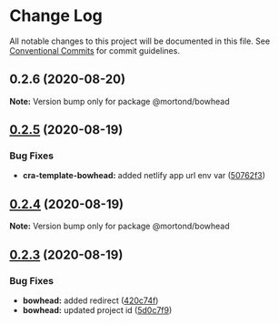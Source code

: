 # Change Log

All notable changes to this project will be documented in this file.
See [Conventional Commits](https://conventionalcommits.org) for commit guidelines.

## 0.2.6 (2020-08-20)

**Note:** Version bump only for package @mortond/bowhead





## [0.2.5](https://github.com/daithimorton/bowhead/compare/@mortond/bowhead@0.2.4...@mortond/bowhead@0.2.5) (2020-08-19)


### Bug Fixes

* **cra-template-bowhead:** added netlify app url env var ([50762f3](https://github.com/daithimorton/bowhead/commit/50762f31f9e9497b97048c420c4fafc50a38050f))





## [0.2.4](https://github.com/daithimorton/bowhead/compare/@mortond/bowhead@0.2.3...@mortond/bowhead@0.2.4) (2020-08-19)

**Note:** Version bump only for package @mortond/bowhead





## [0.2.3](https://github.com/daithimorton/bowhead/compare/@mortond/bowhead@0.2.2...@mortond/bowhead@0.2.3) (2020-08-19)


### Bug Fixes

* **bowhead:** added redirect ([420c74f](https://github.com/daithimorton/bowhead/commit/420c74f01ab8a5a39ea6dff4c50681886e1c1a33))
* **bowhead:** updated project id ([5d0c7f9](https://github.com/daithimorton/bowhead/commit/5d0c7f9dbb004118f1b853b3637de56e7548e818))
